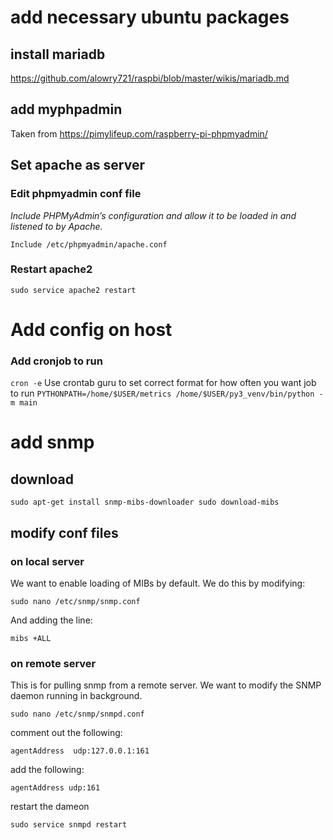 
# add necessary ubuntu packages

## install mariadb
https://github.com/alowry721/raspbi/blob/master/wikis/mariadb.md


## add myphpadmin
Taken from https://pimylifeup.com/raspberry-pi-phpmyadmin/

## Set apache as server
### Edit phpmyadmin conf file
_Include PHPMyAdmin’s configuration and allow it to be loaded in and listened to by Apache._

`Include /etc/phpmyadmin/apache.conf`

### Restart apache2 

`sudo service apache2 restart`

# Add config on host

### Add cronjob to run
`cron -e`
Use crontab guru to set correct format for how often you want job to run
`PYTHONPATH=/home/$USER/metrics /home/$USER/py3_venv/bin/python -m main` 

# add snmp
## download
`sudo apt-get install snmp-mibs-downloader
sudo download-mibs`

## modify conf files
### on local server
We want to enable loading of MIBs by default.  We do this by modifying:

`sudo nano /etc/snmp/snmp.conf`

And adding the line:

`mibs +ALL`


### on remote server
This is for pulling snmp from a remote server.  We want to modify the SNMP daemon running in background.

`sudo nano /etc/snmp/snmpd.conf`

comment out the following:

`agentAddress  udp:127.0.0.1:161`

add the following:

`agentAddress udp:161`

restart the dameon

`sudo service snmpd restart`